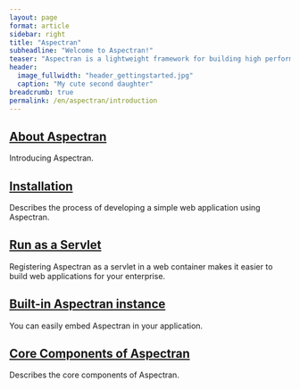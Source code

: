```yaml
---
layout: page
format: article
sidebar: right
title: "Aspectran"
subheadline: "Welcome to Aspectran!"
teaser: "Aspectran is a lightweight framework for building high performance Java applications."
header:
  image_fullwidth: "header_gettingstarted.jpg"
  caption: "My cute second daughter"
breadcrumb: true
permalink: /en/aspectran/introduction
---
```


## [About Aspectran](/aspectran/about/)
Introducing Aspectran.

## [Installation](/aspectran/installation/)
Describes the process of developing a simple web application using Aspectran.

## [Run as a Servlet](/aspectran/run-as-servlet/)
Registering Aspectran as a servlet in a web container makes it easier to build web applications for your enterprise.

## [Built-in Aspectran instance](/aspectran/embedded-aspectran/)
You can easily embed Aspectran in your application.

## [Core Components of Aspectran](/aspectran/core-components/)
Describes the core components of Aspectran.
